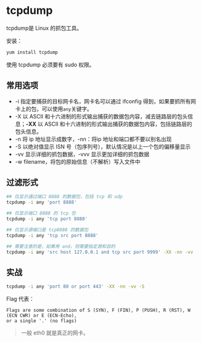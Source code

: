 # tcpdump

tcpdump是 Linux 的抓包工具。

安装：

```bash
yum install tcpdump
```

使用 tcpdump 必须要有 sudo 权限。

## 常用选项

-   -i 指定要捕获的目标网卡名，网卡名可以通过 ifconfig 得到，如果要抓所有网卡上的包，可以使用`any`关键字。
-   -X 以 ASCII 和十六进制的形式输出捕获的数据包内容，减去链路层的包头信息；**-XX** 以 ASCII 和十六进制的形式输出捕获的数据包内容，包括链路层的包头信息。
-   -n 将 ip 地址显示成数字，-nn：将ip 地址和端口都不要以别名出现
-   -S 以绝对值显示 ISN 号（包序列号），默认情况是以上一个包的偏移量显示
-   -vv 显示详细的抓包数据，-vvv 显示更加详细的抓包数据
-   -w filename，将包的原始信息（不解析）写入文件中



## 过滤形式

```bash
## 仅显示通过端口 8888 的数据包，包括 tcp 和 udp
tcpdump -i any 'port 8888'

## 仅显示端口 8888 的 tcp 包
tcpdump -i any 'tcp port 8888'

## 仅显示源端口是 tcp8888 的数据包
tcpdump -i any 'tcp src port 8888'

## 需要注意的是，如果用 and，则需要指定源和目的
tcpdump -i any 'src host 127.0.0.1 and tcp src port 9999' -XX -nn -vv

```



## 实战

```bash
tcpdump -i any 'port 80 or port 443' -XX -nn -vv -S
```

Flag 代表：

```
Flags are some combination of S (SYN), F (FIN), P (PUSH), R (RST), W (ECN CWR) or E (ECN-Echo),
or a single '.' (no flags)
```

>   一般 eth0 就是真正的网卡。